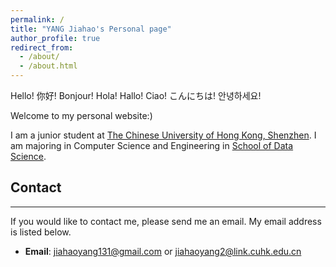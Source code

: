 ```yaml
---
permalink: /
title: "YANG Jiahao's Personal page"
author_profile: true
redirect_from: 
  - /about/
  - /about.html
---
```



Hello! 你好! Bonjour! Hola! Hallo! Ciao! こんにちは! 안녕하세요! 

Welcome to my personal website:) 

I am a junior student at [The Chinese University of Hong Kong, Shenzhen](https://www.cuhk.edu.cn/en). I am majoring in Computer Science and Engineering in [School of Data Science](https://sds.cuhk.edu.cn/en).  


## Contact
------
If you would like to contact me, please send me an email. My email address is listed below.
- **Email**: [jiahaoyang131@gmail.com](jiahaoyang131@gmail.com) or [jiahaoyang2@link.cuhk.edu.cn](jiahaoyang2@link.cuhk.edu.cn)
